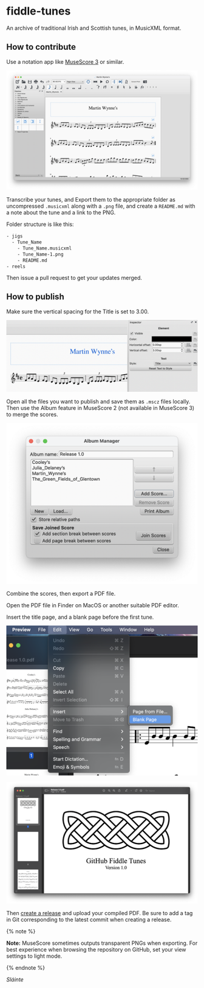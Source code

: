 # fiddle-tunes
An archive of traditional Irish and Scottish tunes, in MusicXML format.

## How to contribute
Use a notation app like [MuseScore 3](https://musescore.org) or similar.

![Muse Score](README_images/musescore.png)

Transcribe your tunes, and Export them to the appropriate folder as uncompressed `.musicxml` along with a `.png` file, and create a `README.md` with a note about the tune and a link to the PNG.

Folder structure is like this:

```
- jigs
  - Tune_Name
    - Tune_Name.musicxml
    - Tune_Name-1.png
    - README.md
- reels
```

Then issue a pull request to get your updates merged.

## How to publish

Make sure the vertical spacing for the Title is set to 3.00.

![Spacer](README_images/spacer_3.png)

Open all the files you want to publish and save them as `.mscz` files locally. Then use the Album feature in MuseScore 2 (not available in MuseScore 3) to merge the scores.

![Album](README_images/album.png)

Combine the scores, then export a PDF file.

Open the PDF file in Finder on MacOS or another suitable PDF editor.

Insert the title page, and a blank page before the first tune.

![Insert](README_images/insert_page.png)

![Title Page](README_images/title_page.png)

Then [create a release](https://github.com/lorddev/fiddle-tunes/releases/new) and upload your compiled PDF. Be sure to add a tag in Git corresponding to the latest commit when creating a release.

{% note %}

**Note:** MuseScore sometimes outputs transparent PNGs when exporting. For best experience when browsing the repository on GitHub, set your view settings to light mode.

{% endnote %}

_Sláinte_
